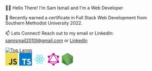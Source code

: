 👋🏾 Hello There! I'm Sam Ismail and I'm a Web Developer

🌱 Recently earned a certificate in Full Stack Web Development from Southern Methodist University 2022.

📫 Lets Connect! Reach out to my email or LinkedIn: samismail2010l@gmail.com or <a href="https://www.linkedin.com/in/sam-ismail-a7a462145/" target="_blank">LinkedIn</a>

[![Top Langs](https://github-readme-stats.vercel.app/api/top-langs/?username=samismail2010&layout=compact&theme=nord&show_icons=true_count=10&card_width=900)](https://github.com/samsimail2010/github-readme-stats)
<br>
<code><img height="40" alt="javascript" src="https://raw.githubusercontent.com/github/explore/80688e429a7d4ef2fca1e82350fe8e3517d3494d/topics/javascript/javascript.png"></code>
<code><img height="40" alt="typescript" src="https://raw.githubusercontent.com/github/explore/80688e429a7d4ef2fca1e82350fe8e3517d3494d/topics/typescript/typescript.png"></code>
<code><img height="40" alt="react" src="https://raw.githubusercontent.com/github/explore/80688e429a7d4ef2fca1e82350fe8e3517d3494d/topics/react/react.png"></code>
<code><img height="40" alt="graphql" src="https://raw.githubusercontent.com/github/explore/5c058a388828bb5fde0bcafd4bc867b5bb3f26f3/topics/graphql/graphql.png"></code>
<code><img height="40" alt="nodejs" src="https://raw.githubusercontent.com/github/explore/80688e429a7d4ef2fca1e82350fe8e3517d3494d/topics/nodejs/nodejs.png"></code>  
